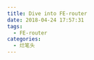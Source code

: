 ```yaml
---
title: Dive into FE-router
date: 2018-04-24 17:57:31
tags:
  - FE-router
categories:
  - 烂笔头
---
```



